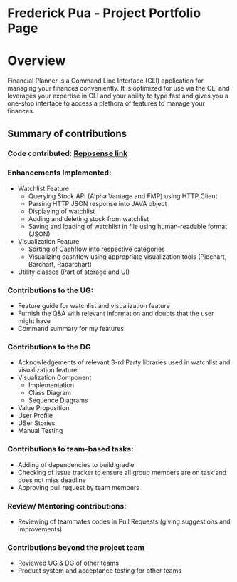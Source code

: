 # Frederick Pua - Project Portfolio Page

# Overview

Financial Planner is a Command Line Interface (CLI) application for managing your finances conveniently.
It is optimized for use via the CLI and leverages your expertise in CLI and your ability to type fast and gives
you a one-stop interface to access a plethora of features to manage your finances.

## Summary of contributions

### Code contributed: [Reposense link](https://nus-cs2113-ay2324s1.github.io/tp-dashboard/?search=wwweert123&breakdown=true)

### Enhancements Implemented:

* Watchlist Feature
    * Querying Stock API (Alpha Vantage and FMP) using HTTP Client
    * Parsing HTTP JSON response into JAVA object
    * Displaying of watchlist
    * Adding and deleting stock from watchlist
    * Saving and loading of watchlist in file using human-readable format (JSON)
* Visualization Feature
    * Sorting of Cashflow into respective categories
    * Visualizing cashflow using appropriate visualization tools (Piechart, Barchart, Radarchart)
* Utility classes (Part of storage and UI)

### Contributions to the UG:

* Feature guide for watchlist and visualization feature
* Furnish the Q&A with relevant information and doubts that the user might have
* Command summary for my features

### Contributions to the DG

* Acknowledgements of relevant 3-rd Party libraries used in watchlist and visualization feature
* Visualization Component
    * Implementation
    * Class Diagram
    * Sequence Diagrams
* Value Proposition
* User Profile
* USer Stories
* Manual Testing

### Contributions to team-based tasks:

* Adding of dependencies to build.gradle
* Checking of issue tracker to ensure all group members are on task and does not miss deadline
* Approving pull request by team members

### Review/ Mentoring contributions:

* Reviewing of teammates codes in Pull Requests (giving suggestions and improvements)

### Contributions beyond the project team

* Reviewed UG & DG of other teams
* Product system and acceptance testing for other teams

